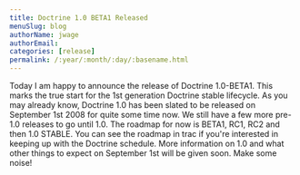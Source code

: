 ```yaml
---
title: Doctrine 1.0 BETA1 Released
menuSlug: blog
authorName: jwage 
authorEmail: 
categories: [release]
permalink: /:year/:month/:day/:basename.html
---
```

<p>

Today I am happy to announce the release of Doctrine 1.0-BETA1. This
marks the true start for the 1st generation Doctrine stable lifecycle.
As you may already know, Doctrine 1.0 has been slated to be released on
September 1st 2008 for quite some time now. We still have a few more
pre-1.0 releases to go until 1.0. The roadmap for now is BETA1, RC1, RC2
and then 1.0 STABLE. You can see the roadmap in trac if you're
interested in keeping up with the Doctrine schedule. More information on
1.0 and what other things to expect on September 1st will be given soon.
Make some noise!

</p>


